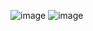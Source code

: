 ![image](https://github.com/kniksees/SparAppSwiftUI/assets/56806136/45b4e7d1-5d7e-4566-8c0c-da1c8ef1f186)
![image](https://github.com/kniksees/SparAppSwiftUI/assets/56806136/3f3ed28c-ca84-448a-926e-8a70e9160187)

